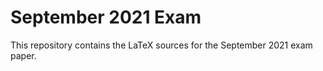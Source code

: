 # September 2021 Exam

This repository contains the LaTeX sources for the September 2021 exam paper.
